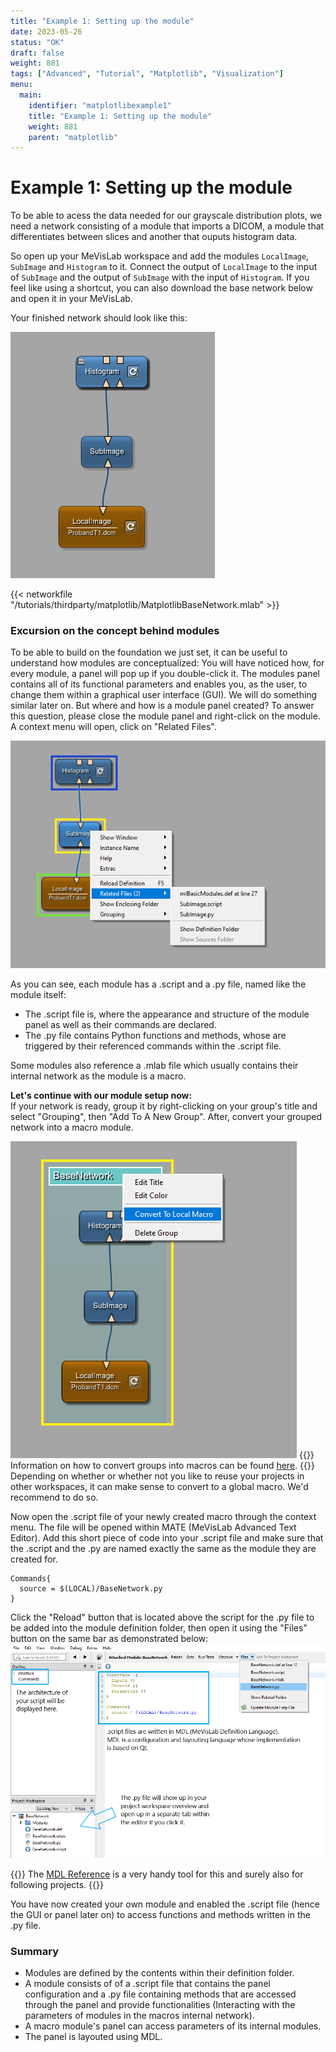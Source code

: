 ```yaml
---
title: "Example 1: Setting up the module"
date: 2023-05-26
status: "OK"
draft: false
weight: 881
tags: ["Advanced", "Tutorial", "Matplotlib", "Visualization"]
menu: 
  main:
    identifier: "matplotlibexample1"
    title: "Example 1: Setting up the module"
    weight: 881
    parent: "matplotlib"
---
```


# Example 1: Setting up the module

To be able to acess the data needed for our grayscale distribution plots, we need a network consisting of a module that imports a DICOM, a module that differentiates between slices and another that ouputs histogram data. 

So open up your MeVisLab workspace and add the modules `LocalImage`, `SubImage` and `Histogram` to it.
Connect the output of `LocalImage` to the input of `SubImage` and the output of `SubImage` with the input of `Histogram`.
If you feel like using a shortcut, you can also download the base network below and open it in your MeVisLab.

Your finished network should look like this: 

![Base network](/images/tutorials/thirdparty/Matplotlib1.PNG)

{{< networkfile "/tutorials/thirdparty/matplotlib/MatplotlibBaseNetwork.mlab" >}}

### Excursion on the concept behind modules

To be able to build on the foundation we just set, it can be useful to understand how modules are conceptualized:
You will have noticed how, for every module, a panel will pop up if you double-click it. The modules panel contains all of its functional parameters and enables you, as the user, to change them within a graphical user interface (GUI). We will do something similar later on. 
But where and how is a module panel created? To answer this question, please close the module panel and right-click on the module. 
A context menu will open, click on "Related Files". 

![Context menu of the "SubImage" module](/images/tutorials/thirdparty/Matplotlib2.png)

As you can see, each module has a .script and a .py file, named like the module itself: 
+ The .script file is, where the appearance and structure of the module panel as well as their commands are declared. 
+ The .py file contains Python functions and methods, whose are triggered by their referenced commands within the .script file.

Some modules also reference a .mlab file which usually contains their internal network as the module is a macro. 

**Let's continue with our module setup now:**  
If your network is ready, group it by right-clicking on your group's title and select "Grouping", then "Add To A New Group".
After, convert your grouped network into a macro module. 

![Converting to a macro](/images/tutorials/thirdparty/Matplotlib3.png)
{{<alert class="info" caption="Info">}}
Information on how to convert groups into macros can be found [here](/tutorials/basicmechanisms#TutorialMacroModules). 
{{</alert>}}
Depending on whether or whether not you like to reuse your projects in other workspaces, it can make sense to convert to a global macro.
We'd recommend to do so. 

Now open the .script file of your newly created macro through the context menu. The file will be opened within MATE (MeVisLab Advanced Text Editor). Add this short piece of code into your .script file and make sure that the .script and the .py are named exactly the same as the module they are created for.

    Commands{
      source = $(LOCAL)/BaseNetwork.py
    }


Click the "Reload" button that is located above the script for the .py file to be added into the module definition folder, then open it using the "Files" button on the same bar as demonstrated below:
![MATE](/images/tutorials/thirdparty/Matplotlib5.png)

{{<alert class="info" caption="Info">}}
The [MDL Reference](https://mevislabdownloads.mevis.de/docs/current/MeVisLab/Resources/Documentation/Publish/SDK/MDLReference/index.html) is a very handy tool for this and surely also for following projects. 
{{</alert>}}

You have now created your own module and enabled the .script file (hence the GUI or panel later on) to access functions and methods written in the .py file. 

### Summary 
+ Modules are defined by the contents within their definition folder.
+ A module consists of of a .script file that contains the panel configuration and a .py file containing methods that are accessed through the panel and provide functionalities (Interacting with the parameters of modules in the macros internal network).
+ A macro module's panel can access parameters of its internal modules. 
+ The panel is layouted using MDL.













